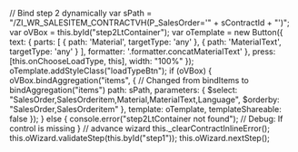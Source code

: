 // Bind step 2 dynamically
var sPath = "/ZI_WR_SALESITEM_CONTRACTVH(P_SalesOrder='" + sContractId + "')";
var oVBox = this.byId("step2LtContainer");
var oTemplate = new Button({
    text: {
        parts: [
            { path: 'Material', targetType: 'any' },
            { path: 'MaterialText', targetType: 'any' }
        ],
        formatter: '.formatter.concatMaterialText'
    },
    press: [this.onChooseLoadType, this],
    width: "100%"
});
oTemplate.addStyleClass("loadTypeBtn");
if (oVBox) {
    oVBox.bindAggregation("items", {  // Changed from bindItems to bindAggregation("items")
        path: sPath,
        parameters: {
            $select: "SalesOrder,SalesOrderitem,Material,MaterialText,Language",
            $orderby: "SalesOrder,SalesOrderitem"
        },
        template: oTemplate,
        templateShareable: false
    });
} else {
    console.error("step2LtContainer not found");  // Debug: If control is missing
}
// advance wizard
this._clearContractInlineError();
this.oWizard.validateStep(this.byId("step1"));
this.oWizard.nextStep();
